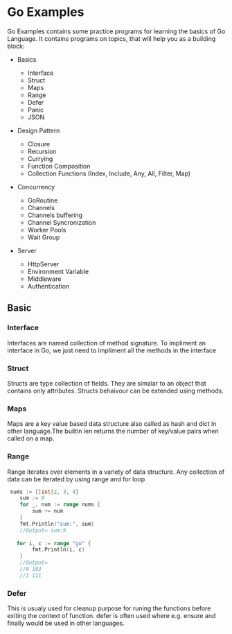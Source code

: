 # Go Examples

Go Examples contains some practice programs for learning the basics of Go Language. 
It contains programs on topics, that will help you as a building block:

- Basics
    - Interface
    - Struct
    - Maps
    - Range
    - Defer
    - Panic
    - JSON

- Design Pattern
    - Closure
    - Recursion
    - Currying
    - Function Composition
    - Collection Functions (Index, Include, Any, All, Filter, Map)

- Concurrency
    - GoRoutine
    - Channels
    - Channels buffering
    - Channel Syncronization
    - Worker Pools
    - Wait Group

- Server
    - HttpServer
    - Environment Variable
    - Middleware
    - Authentication


## Basic

### Interface
Interfaces are named collection of method signature. To impliment an interface in Go, we just need to impliment all the methods in the interface

### Struct
Structs are type collection of fields. They are simalar to an object that contains only attributes.
Structs behaivour can be extended using methods.

### Maps
Maps are a key value based data structure also called as hash and dict in other language.The builtin len returns the number of key/value pairs when called on a map.

### Range
Range iterates over elements in a variety of data structure. Any collection of data can be iterated by using range and for loop

``` go
 nums := []int{2, 3, 4}
    sum := 0
    for _, num := range nums {
        sum += num
    }
    fmt.Println("sum:", sum)
    //Output= sum:9
   
   for i, c := range "go" {
        fmt.Println(i, c)
    }
    //Output=
    //0 103
    //1 111
```

### Defer 
This is usualy used for cleanup purpose for runing the functions before exiting the context of function. defer is often used where e.g. ensure and finally would be used in other languages.
